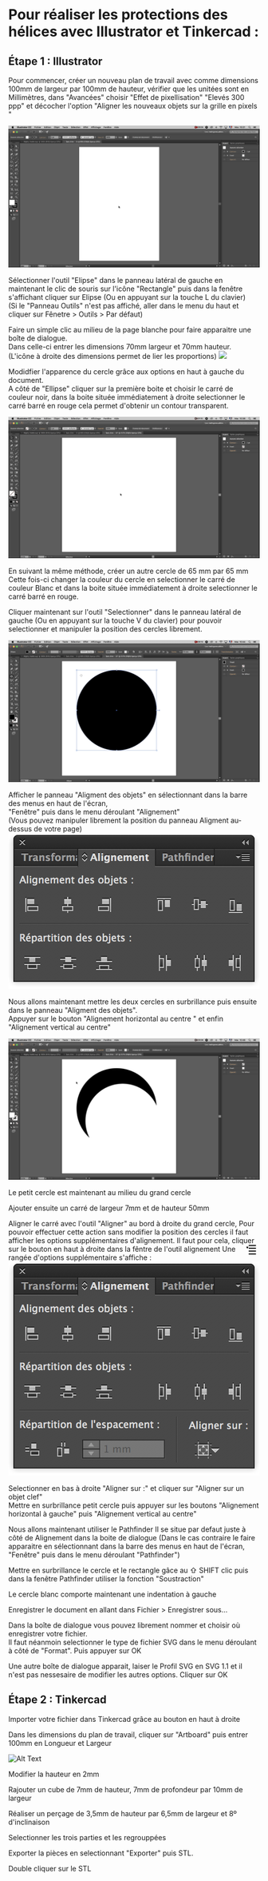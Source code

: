 # **Pour réaliser les protections des hélices avec Illustrator et Tinkercad :**

## Étape 1 : Illustrator

Pour commencer, créer un nouveau plan de travail avec comme dimensions 100mm de largeur par 100mm de hauteur, vérifier que les unitées sont en Millimètres, dans "Avancées" choisir "Effet de pixellisation" "Elevés 300 ppp" et décocher l'option "Aligner les nouveaux objets sur la grille en pixels "

![Alt Text](Gifs2/05.gif)

Sélectionner l'outil "Elipse" dans le panneau latéral de gauche en maintenant le clic de souris sur l'icône "Rectangle" puis dans la fenêtre s'affichant cliquer sur Elipse (Ou en appuyant sur la touche L du clavier)  
(Si le "Panneau Outils" n'est pas affiché, aller dans le menu du haut et cliquer sur Fênetre > Outils > Par défaut)

Faire un simple clic au milieu de la page blanche pour faire apparaitre une boîte de dialogue.  
Dans celle-ci entrer les dimensions 70mm largeur et 70mm hauteur.  
(L'icône à droite des dimensions permet de lier les proportions)
<img src="Gifs2/Ellipse.png">

Modidfier l'apparence du cercle grâce aux options en haut à gauche du document.  
A côté de "Ellipse" cliquer sur la première boite et choisir le carré de couleur noir, dans la boite située immédiatement à droite selectionner le carré barré en rouge cela permet d'obtenir un contour transparent.

![Alt Text](Gifs2/06.gif)

En suivant la même méthode, créer un autre cercle de 65 mm par 65 mm
Cette fois-ci changer la couleur du cercle en selectionner le carré de couleur Blanc et dans la boite située immédiatement à droite selectionner le carré barré en rouge.

Cliquer maintenant sur l'outil "Selectionner" dans le panneau latéral de gauche (Ou en appuyant sur la touche V du clavier) pour pouvoir selectionner et manipuler la position des cercles librement.

![Alt Text](Gifs2/07.gif)

Afficher le panneau "Aligment des objets" en sélectionnant dans la barre des menus en haut de l'écran,  
"Fenêtre" puis dans le menu déroulant "Alignement"  
(Vous pouvez manipuler librement la position du panneau Aligment au-dessus de votre page)
<img src="Gifs2/Alignement_Simple_Box.png">

Nous allons maintenant mettre les deux cercles en surbrillance puis ensuite dans le panneau "Aligment des objets".  
Appuyer sur le bouton "Alignement horizontal au centre " et enfin "Alignement vertical au centre"

![Alt Text](Gifs2/08.gif)

Le petit cercle est maintenant au milieu du grand cercle


Ajouter ensuite un carré de largeur 7mm et de hauteur 50mm

Aligner le carré avec l'outil "Aligner" au bord à droite du grand cercle,
Pour pouvoir effectuer cette action sans modifier la position des cercles il faut afficher les options supplémentaires d'alignement.
Il faut pour cela, cliquer sur le bouton en haut à droite dans la fêntre de l'outil alignement <img src="Gifs2/Options.svg" style="float : right;margin-right: 7px;" width="20" height="20">
Une rangée d'options supplémentaire s'affiche :
<img src="Gifs2/Alignement_Box.png">

Selectionner en bas à droite "Aligner sur :" et cliquer sur "Aligner sur un objet clef"  
Mettre en surbrillance petit cercle puis appuyer sur les boutons "Alignement horizontal à gauche" puis "Alignement vertical au centre"

Nous allons maintenant utiliser le Pathfinder
Il se situe par defaut juste à côté de Alignement dans la boite de dialogue
(Dans le cas contraire le faire apparaitre en sélectionnant dans la barre des menus en haut de l'écran,  
"Fenêtre" puis dans le menu déroulant "Pathfinder")  

Mettre en surbrillance le cercle et le rectangle gâce au ⇧ SHIFT clic puis dans la fenêtre Pathfinder utiliser la fonction "Soustraction"

Le cercle blanc comporte maintenant une indentation à gauche

Enregistrer le document en allant dans Fichier > Enregistrer sous...

Dans la boîte de dialogue vous pouvez librement nommer et choisir où enregistrer votre fichier.  
Il faut néanmoin selectionner le type de fichier SVG dans le menu déroulant à côté de "Format". Puis appuyer sur OK

Une autre boîte de dialogue apparait, laiser le Profil SVG en SVG 1.1 et il n'est pas nessesaire de modifier les autres options. Cliquer sur OK

## Étape 2 : Tinkercad

Importer votre fichier dans Tinkercad grâce au bouton en haut à droite

Dans les dimensions du plan de travail, cliquer sur "Artboard" puis entrer 100mm en Longueur et Largeur

![Alt Text](Gifs2/01.gif)

Modifier la hauteur en 2mm

Rajouter un cube de 7mm de hauteur, 7mm de profondeur par 10mm de largeur

Réaliser un perçage de 3,5mm de hauteur par 6,5mm de largeur et 8º
d'inclinaison

Selectionner les trois parties et les regrouppées

Exporter la pièces en selectionnant "Exporter" puis STL.

Double cliquer sur le STL
